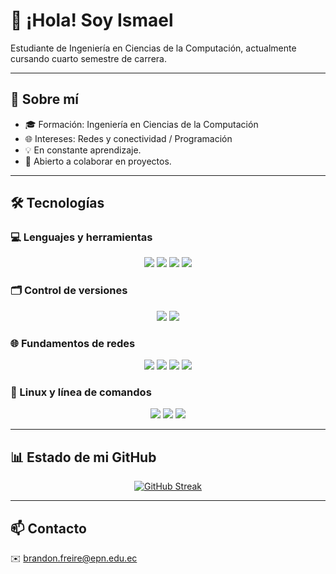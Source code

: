 # 👋 ¡Hola! Soy Ismael

Estudiante de Ingeniería en Ciencias de la Computación, actualmente cursando cuarto semestre de carrera.

---

## 🧠 Sobre mí

- 🎓 Formación: Ingeniería en Ciencias de la Computación
- 🌐 Intereses: Redes y conectividad / Programación
- 💡 En constante aprendizaje.  
- 🤝 Abierto a colaborar en proyectos.

---

## 🛠️ Tecnologías

### 💻 Lenguajes y herramientas

<div align="center">

  <img src="https://img.shields.io/badge/-Python-3776AB?logo=python&logoColor=white&style=for-the-badge" />
  <img src="https://img.shields.io/badge/-Java-007396?logo=java&logoColor=white&style=for-the-badge" />
  <img src="https://img.shields.io/badge/-SQL-4479A1?logo=mysql&logoColor=white&style=for-the-badge" />
  <img src="https://img.shields.io/badge/-Markdown-000000?logo=markdown&logoColor=white&style=for-the-badge" />

</div>

### 🗂️ Control de versiones

<div align="center">

  <img src="https://img.shields.io/badge/-Git-F05032?logo=git&logoColor=white&style=for-the-badge" />
  <img src="https://img.shields.io/badge/-GitHub-181717?logo=github&logoColor=white&style=for-the-badge" />

</div>

### 🌐 Fundamentos de redes

<div align="center">

  <img src="https://img.shields.io/badge/OSI_Model-007ACC?style=for-the-badge&logo=networkx&logoColor=white" />
  <img src="https://img.shields.io/badge/TCP/IP-005C97?style=for-the-badge&logo=gnu&logoColor=white" />
  <img src="https://img.shields.io/badge/NAT/Firewall-004C99?style=for-the-badge&logo=proxmox&logoColor=white" />
  <img src="https://img.shields.io/badge/DHCP/IPv4-003C7E?style=for-the-badge&logo=windows95&logoColor=white" />

</div>

### 🐧 Linux y línea de comandos

<div align="center">

  <img src="https://img.shields.io/badge/Linux-FCC624?style=for-the-badge&logo=linux&logoColor=black" />
  <img src="https://img.shields.io/badge/Bash-4EAA25?style=for-the-badge&logo=gnubash&logoColor=white" />
  <img src="https://img.shields.io/badge/Terminal-000000?style=for-the-badge&logo=windows-terminal&logoColor=white" />

</div>

---

## 📊 Estado de mi GitHub

<div align="center">
  <a href="https://git.io/streak-stats">
    <img src="https://streak-stats.demolab.com?user=TU_USUARIO&theme=dark&hide_border=true" alt="GitHub Streak" />
  </a>
</div>

---

## 📫 Contacto

✉️ brandon.freire@epn.edu.ec 

